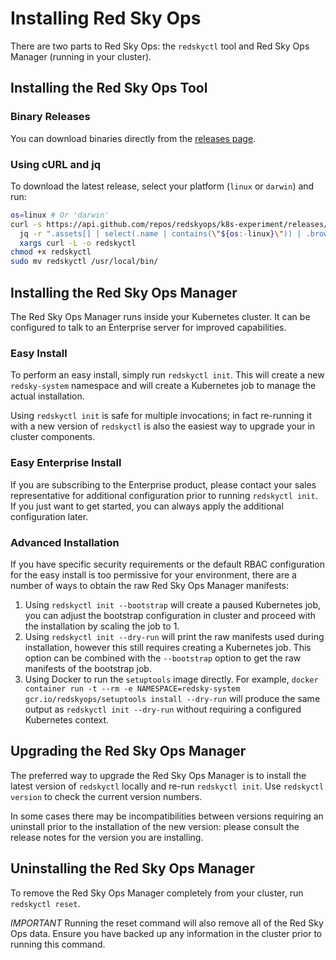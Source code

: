 # Installing Red Sky Ops

There are two parts to Red Sky Ops: the `redskyctl` tool and Red Sky Ops Manager (running in your cluster).

## Installing the Red Sky Ops Tool

### Binary Releases

You can download binaries directly from the [releases page](https://github.com/redskyops/k8s-experiment/releases).

### Using cURL and jq

To download the latest release, select your platform (`linux` or `darwin`) and run:

```sh
os=linux # Or 'darwin'
curl -s https://api.github.com/repos/redskyops/k8s-experiment/releases/latest |\
  jq -r ".assets[] | select(.name | contains(\"${os:-linux}\")) | .browser_download_url" |\
  xargs curl -L -o redskyctl
chmod +x redskyctl
sudo mv redskyctl /usr/local/bin/
```

## Installing the Red Sky Ops Manager

The Red Sky Ops Manager runs inside your Kubernetes cluster. It can be configured to talk to an Enterprise server for improved capabilities.

### Easy Install

To perform an easy install, simply run `redskyctl init`. This will create a new `redsky-system` namespace and will create a Kubernetes job to manage the actual installation.

Using `redskyctl init` is safe for multiple invocations; in fact re-running it with a new version of `redskyctl` is also the easiest way to upgrade your in cluster components.

### Easy Enterprise Install

If you are subscribing to the Enterprise product, please contact your sales representative for additional configuration prior to running `redskyctl init`. If you just want to get started, you can always apply the additional configuration later.

### Advanced Installation

If you have specific security requirements or the default RBAC configuration for the easy install is too permissive for your environment, there are a number of ways to obtain the raw Red Sky Ops Manager manifests:

1. Using `redskyctl init --bootstrap` will create a paused Kubernetes job, you can adjust the bootstrap configuration in cluster and proceed with the installation by scaling the job to 1.
2. Using `redskyctl init --dry-run` will print the raw manifests used during installation, however this still requires creating a Kubernetes job. This option can be combined with the `--bootstrap` option to get the raw manifests of the bootstrap job.
3. Using Docker to run the `setuptools` image directly. For example, `docker container run -t --rm -e NAMESPACE=redsky-system gcr.io/redskyops/setuptools install --dry-run` will produce the same output as `redskyctl init --dry-run` without requiring a configured Kubernetes context.

## Upgrading the Red Sky Ops Manager

The preferred way to upgrade the Red Sky Ops Manager is to install the latest version of `redskyctl` locally and re-run `redskyctl init`. Use `redskyctl version` to check the current version numbers.

In some cases there may be incompatibilities between versions requiring an uninstall prior to the installation of the new version: please consult the release notes for the version you are installing.

## Uninstalling the Red Sky Ops Manager

To remove the Red Sky Ops Manager completely from your cluster, run `redskyctl reset`.

*IMPORTANT* Running the reset command will also remove all of the Red Sky Ops data. Ensure you have backed up any information in the cluster prior to running this command.
